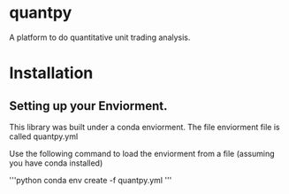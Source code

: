 # quantpy
A platform to do quantitative unit trading analysis.

# Installation

## Setting up your Enviorment.
This library was built under a conda enviorment. The file
enviorment file is called quantpy.yml

Use the following command to  load the enviorment from a file
(assuming you have conda installed)

'''python
conda env create -f quantpy.yml
'''
